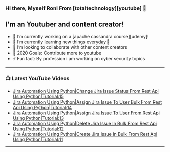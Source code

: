 ### Hi there, Myself Roni From [totaltechnology][youtube] 👋

## I'm an Youtuber and content creator!
- 🔭 I’m currently working on a [apache cassandra course][udemy]!
- 🌱 I’m currently learning new things everyday 🤣
- 👯 I’m looking to collaborate with other content creators
- 🥅 2020 Goals: Contribute more to youtube
- ⚡ Fun fact: By profession i am working on cyber security topics



---

### 📺 Latest YouTube Videos
<!-- YOUTUBE:START -->
- [Jira Automation Using Python|Change Jira Issue Status From Rest Api Using Python|Tutorial:15](https://www.youtube.com/watch?v=DRXIv-pQ1TQ)
- [Jira Automation Using Python|Assign Jira Issue To User Bulk From Rest Api Using Python|Tutorial:14](https://www.youtube.com/watch?v=ivIgefepUbI)
- [Jira Automation Using Python|Assign Jira Issue To User From Rest Api Using Python|Tutorial:13](https://www.youtube.com/watch?v=YN_PvFvX33w)
- [Jira Automation Using Python|Delete Jira Issue In Bulk From Rest Api Using Python|Tutorial:12](https://www.youtube.com/watch?v=A01QGunP5ZU)
- [Jira Automation Using Python|Create Jira Issue In Bulk From Rest Api Using Python|Tutorial:11](https://www.youtube.com/watch?v=qVZhba-F5xM)
<!-- YOUTUBE:END -->

---



